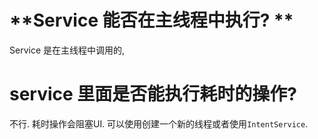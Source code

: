 # **Service 能否在主线程中执行? **

Service 是在主线程中调用的,

# **service 里面是否能执行耗时的操作?**

 不行.  耗时操作会阻塞UI. 可以使用创建一个新的线程或者使用`IntentService`. 



